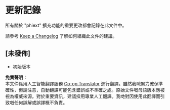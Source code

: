 <!--
CO_OP_TRANSLATOR_METADATA:
{
  "original_hash": "bd0afcb627d5754038537758315cbad7",
  "translation_date": "2025-05-08T06:46:09+00:00",
  "source_file": "code/09.UpdateSamples/Aug/vscode/phiext/CHANGELOG.md",
  "language_code": "hk"
}
-->
# 更新記錄

所有關於 "phiext" 擴充功能的重要更改都會記錄在此文件中。

請參考 [Keep a Changelog](http://keepachangelog.com/) 了解如何組織此文件的建議。

## [未發佈]

- 初始版本

**免責聲明**：  
本文件係用人工智能翻譯服務 [Co-op Translator](https://github.com/Azure/co-op-translator) 進行翻譯。雖然我哋努力確保準確性，但請注意，自動翻譯可能包含錯誤或不準確之處。原始文件嘅母語版本應被視為權威來源。對於重要資訊，建議採用專業人工翻譯。我哋對因使用此翻譯而引致嘅任何誤解或誤譯概不負責。